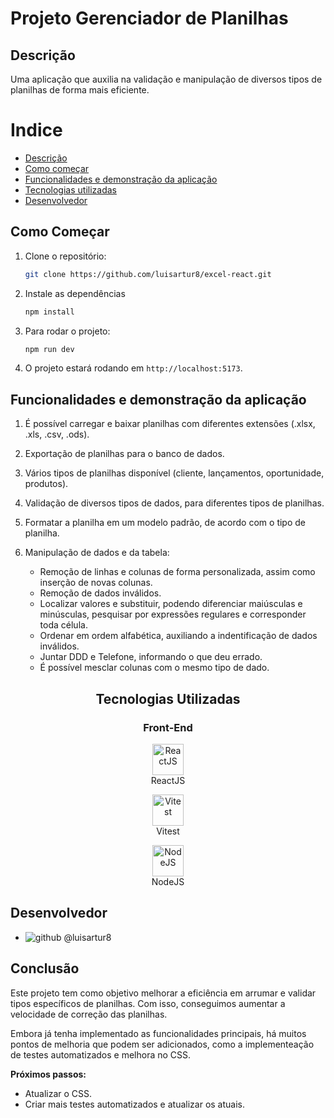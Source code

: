 # Projeto Gerenciador de Planilhas

## Descrição
Uma aplicação que auxilia na validação e manipulação de diversos tipos de planilhas de forma mais eficiente.

# Indice

* [Descrição](#descrição)
* [Como começar](#como-começar)
* [Funcionalidades e demonstração da aplicação](#funcionalidades-e-demonstração-da-aplicação)
* [Tecnologias utilizadas](#tecnologias-utilizadas)
* [Desenvolvedor](#desenvolvedor)

## Como Começar

1. Clone o repositório:
    ```bash
    git clone https://github.com/luisartur8/excel-react.git

2. Instale as dependências
    ```bash
    npm install
    ```

3. Para rodar o projeto:
    ```bash
    npm run dev
    ```

4. O projeto estará rodando em `http://localhost:5173`.

## Funcionalidades e demonstração da aplicação

1. É possível carregar e baixar planilhas com diferentes extensões (.xlsx, .xls, .csv, .ods).

2. Exportação de planilhas para o banco de dados.

3. Vários tipos de planilhas disponível (cliente, lançamentos, oportunidade, produtos).

4. Validação de diversos tipos de dados, para diferentes tipos de planilhas.

5. Formatar a planilha em um modelo padrão, de acordo com o tipo de planilha.

6. Manipulação de dados e da tabela:
    * Remoção de linhas e colunas de forma personalizada, assim como inserção de novas colunas.
    * Remoção de dados inválidos.
    * Localizar valores e substituir, podendo diferenciar maiúsculas e minúsculas, pesquisar por expressões regulares e corresponder toda célula.
    * Ordenar em ordem alfabética, auxiliando a indentificação de dados inválidos.
    * Juntar DDD e Telefone, informando o que deu errado.
    * É possível mesclar colunas com o mesmo tipo de dado.

<h2 align="center">Tecnologias Utilizadas</h2>

<h3 align="center">Front-End</h3>
<p align="center">
  <img src="https://skillicons.dev/icons?i=react&theme=light" alt="ReactJS" width="50" height="50">
  <br>ReactJS
</p>

<p align="center">
  <img src="https://skillicons.dev/icons?i=vitest&theme=light" alt="Vitest" width="50" height="50">
  <br>Vitest
</p>

<p align="center">
  <img src="https://skillicons.dev/icons?i=nodejs&theme=light" alt="NodeJS" width="50" height="50">
  <br>NodeJS
</p>

## Desenvolvedor
- ![github](https://skillicons.dev/icons?i=github&theme=light) @luisartur8

## Conclusão

Este projeto tem como objetivo melhorar a eficiência em arrumar e validar tipos específicos de planilhas. Com isso, conseguimos aumentar a velocidade de correção das planilhas.

Embora já tenha implementado as funcionalidades principais, há muitos pontos de melhoria que podem ser adicionados, como a 
implementeação de testes automatizados e melhora no CSS.

**Próximos passos:**
- Atualizar o CSS.
- Criar mais testes automatizados e atualizar os atuais.